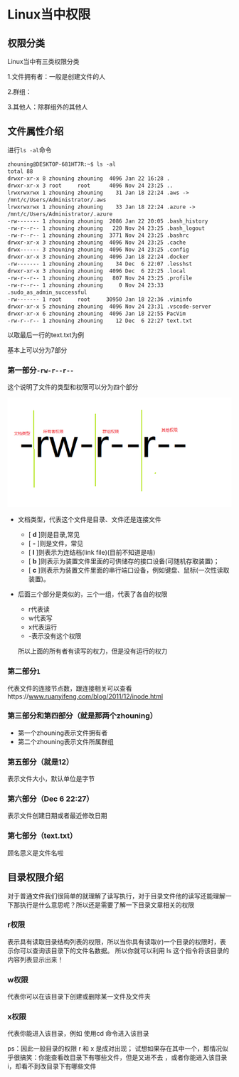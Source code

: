 # Linux当中权限

## 权限分类

Linux当中有三类权限分类

1.文件拥有者：一般是创建文件的人

2.群组：

3.其他人：除群组外的其他人

## 文件属性介绍

进行`ls -al`命令

```
zhouning@DESKTOP-681HT7R:~$ ls -al
total 88
drwxr-xr-x 8 zhouning zhouning  4096 Jan 22 16:28 .
drwxr-xr-x 3 root     root      4096 Nov 24 23:25 ..
lrwxrwxrwx 1 zhouning zhouning    31 Jan 18 22:24 .aws -> /mnt/c/Users/Administrator/.aws
lrwxrwxrwx 1 zhouning zhouning    33 Jan 18 22:24 .azure -> /mnt/c/Users/Administrator/.azure
-rw------- 1 zhouning zhouning  2086 Jan 22 20:05 .bash_history
-rw-r--r-- 1 zhouning zhouning   220 Nov 24 23:25 .bash_logout
-rw-r--r-- 1 zhouning zhouning  3771 Nov 24 23:25 .bashrc
drwxr-xr-x 3 zhouning zhouning  4096 Nov 24 23:25 .cache
drwx------ 3 zhouning zhouning  4096 Nov 24 23:25 .config
drwxr-xr-x 3 zhouning zhouning  4096 Jan 18 22:24 .docker
-rw------- 1 zhouning zhouning    34 Dec  6 22:07 .lesshst
drwxr-xr-x 3 zhouning zhouning  4096 Dec  6 22:25 .local
-rw-r--r-- 1 zhouning zhouning   807 Nov 24 23:25 .profile
-rw-r--r-- 1 zhouning zhouning     0 Nov 24 23:33 .sudo_as_admin_successful
-rw------- 1 root     root     30950 Jan 18 22:36 .viminfo
drwxr-xr-x 5 zhouning zhouning  4096 Nov 24 23:31 .vscode-server
drwxr-xr-x 6 zhouning zhouning  4096 Jan 18 22:55 PacVim
-rw-r--r-- 1 zhouning zhouning    12 Dec  6 22:27 text.txt
```

以取最后一行的text.txt为例

基本上可以分为7部分

### 第一部分`-rw-r--r--`

这个说明了文件的类型和权限可以分为四个部分

![无标题](%E7%AC%AC6%E7%AB%A0-%E6%9D%83%E9%99%90.assets/%E6%97%A0%E6%A0%87%E9%A2%98.png)

* 文档类型，代表这个文件是目录、文件还是连接文件

  * [ **d** ]则是目录,常见
  * [ **-** ]则是文件，常见
  * [ **l** ]则表示为连结档(link file)(目前不知道是啥)
  * [ **b** ]则表示为装置文件里面的可供储存的接口设备(可随机存取装置)；
  * [ **c** ]则表示为装置文件里面的串行端口设备，例如键盘、鼠标(一次性读取装置)。

* 后面三个部分是类似的，三个一组，代表了各自的权限

  * r代表读
  * w代表写
  * x代表运行
  * -表示没有这个权限

  所以上面的所有者有读写的权力，但是没有运行的权力

### 第二部分`1`

代表文件的连接节点数，跟连接相关可以查看https://www.ruanyifeng.com/blog/2011/12/inode.html



### 第三部分和第四部分（就是那两个zhouning）

* 第一个zhouning表示文件拥有者
* 第二个zhouning表示文件所属群组



### 第五部分（就是12）

表示文件大小，默认单位是字节

### 第六部分（Dec  6 22:27）

表示文件创建日期或者最近修改日期

### 第七部分（text.txt）

顾名思义是文件名啦

## 目录权限介绍

对于普通文件我们很简单的就理解了读写执行，对于目录文件他的读写还能理解一下那执行是什么意思呢？所以还是需要了解一下目录文章相关的权限

### r权限

表示具有读取目录结构列表的权限，所以当你具有读取(r)一个目录的权限时，表示你可以查询该目录下的文件名数据。 所以你就可以利用 ls 这个指令将该目录的内容列表显示出来！

### w权限

代表你可以在该目录下创建或删除某一文件及文件夹

### x权限

代表你能进入该目录，例如 使用cd 命令进入该目录

ps：因此一般目录的权限 r 和 x 是成对出现； 试想如果存在其中一个，那情况似乎很搞笑：你能查看改目录下有哪些文件，但是又进不去 ，或者你能进入该目录i，却看不到改目录下有哪些文件








